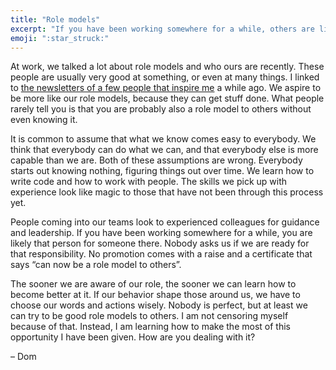 ```yaml
---
title: "Role models"
excerpt: "If you have been working somewhere for a while, others are likely looking to you for guidance and leadership."
emoji: ":star_struck:"
---
```

At work, we talked a lot about role models and who ours are recently. These people are usually very good at something, or even at many things. I linked to [the newsletters of a few people that inspire me](/newsletter/archive/start-building-an-audience-today/) a while ago. We aspire to be more like our role models, because they can get stuff done. What people rarely tell you is that you are probably also a role model to others without even knowing it.

It is common to assume that what we know comes easy to everybody. We think that everybody can do what we can, and that everybody else is more capable than we are. Both of these assumptions are wrong. Everybody starts out knowing nothing, figuring things out over time. We learn how to write code and how to work with people. The skills we pick up with experience look like magic to those that have not been through this process yet.

People coming into our teams look to experienced colleagues for guidance and leadership. If you have been working somewhere for a while, you are likely that person for someone there. Nobody asks us if we are ready for that responsibility. No promotion comes with a raise and a certificate that says “can now be a role model to others”.

The sooner we are aware of our role, the sooner we can learn how to become better at it. If our behavior shape those around us, we have to choose our words and actions wisely. Nobody is perfect, but at least we can try to be good role models to others. I am not censoring myself because of that. Instead, I am learning how to make the most of this opportunity I have been given. How are you dealing with it?

– Dom​
